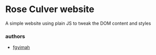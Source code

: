# Rose Culver website

A simple website using plain JS to tweak the DOM content and styles

### authors

-   [fgyimah](https://github.com/fgyimah)
